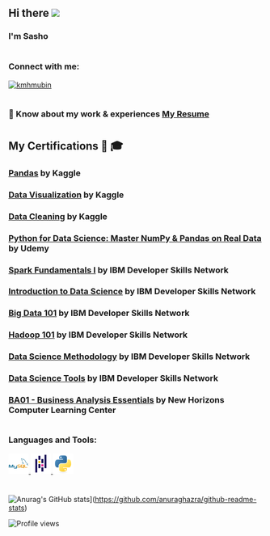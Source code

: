<!-- welcome message -->
 <h2>Hi there <img src="https://media.giphy.com/media/hvRJCLFzcasrR4ia7z/giphy.gif" width="25px"></h2>
 <h3>I'm Sasho</h3>
 
 #
 <!-- Connect with me -->
 <h3 align="left">Connect with me:</h3>
 <p align="left">
<a href="//www.linkedin.com/in/sasho-spasov-484617132" target="blank"><img align="center" src="https://github.com/kmhmubin/kmhmubin/blob/master/assets/linkedin.svg" alt="kmhmubin" height="30" width="30" /></a>


#
### 📄 Know about my work & experiences [My Resume](https://drive.google.com/file/d/1SB9dIkOa-9591iYOUl-_GNqgZz6NL3Ov/view?usp=sharing)
#
## My Certifications 📜 🎓

### [Pandas](https://www.kaggle.com/learn/certification/sspasov/pandas)  by Kaggle

### [Data Visualization](https://www.kaggle.com/learn/certification/sspasov/data-visualization)  by Kaggle

### [Data Cleaning](https://www.kaggle.com/learn/certification/sspasov/data-cleaning)  by Kaggle

### [Python for Data Science: Master NumPy & Pandas on Real Data](https://www.udemy.com/certificate/UC-247e6df6-8d9a-4974-bc0b-e89b81f68a3b/)  by Udemy

### [Spark Fundamentals I](https://courses.cognitiveclass.ai/certificates/0e84bcf109a249c3a5ffdf4cdebff7ed)  by IBM Developer Skills Network

### [Introduction to Data Science](https://courses.cognitiveclass.ai/certificates/0fbc9e4898b945d39a0def34c8050c38)  by IBM Developer Skills Network

### [Big Data 101](https://courses.cognitiveclass.ai/certificates/f26d66fbdfa44873ac8975b30583267b)   by IBM Developer Skills Network

### [Hadoop 101](https://courses.cognitiveclass.ai/certificates/d1857827b356457780ffe8887433fdbb)   by IBM Developer Skills Network

### [Data Science Methodology](https://courses.cognitiveclass.ai/certificates/0b8a0272299d4a2f9a4e05dba9829304)   by IBM Developer Skills Network

### [Data Science Tools](https://courses.cognitiveclass.ai/certificates/e28c94a497174e9f92588eab3da9bc26)   by IBM Developer Skills Network

### [BA01 - Business Analysis Essentials](https://drive.google.com/file/d/1aCbWAGo58fj3VU4kP8VdIM2r-91-KtQ-/view?usp=sharing)   by New Horizons Computer Learning Center
 
#
 <h3 align="left">Languages and Tools:</h3>
<p align="left"> <a href="https://www.mysql.com/" target="_blank" rel="noreferrer"> <img src="https://raw.githubusercontent.com/devicons/devicon/master/icons/mysql/mysql-original-wordmark.svg" alt="mysql" width="40" height="40"/> </a> <a href="https://pandas.pydata.org/" target="_blank" rel="noreferrer"> <img src="https://raw.githubusercontent.com/devicons/devicon/2ae2a900d2f041da66e950e4d48052658d850630/icons/pandas/pandas-original.svg" alt="pandas" width="40" height="40"/> </a> <a href="https://www.python.org" target="_blank" rel="noreferrer"> <img src="https://raw.githubusercontent.com/devicons/devicon/master/icons/python/python-original.svg" alt="python" width="40" height="40"/> </a> </p>

#

![Anurag's GitHub stats](https://github-readme-stats.vercel.app/api?username=sashospasov)](https://github.com/anuraghazra/github-readme-stats)

![Profile views](https://gpvc.arturio.dev/sashospasov) 
<!---
sashospasov/sashospasov is a ✨ special ✨ repository because its `README.md` (this file) appears on your GitHub profile.
You can click the Preview link to take a look at your changes.
--->
